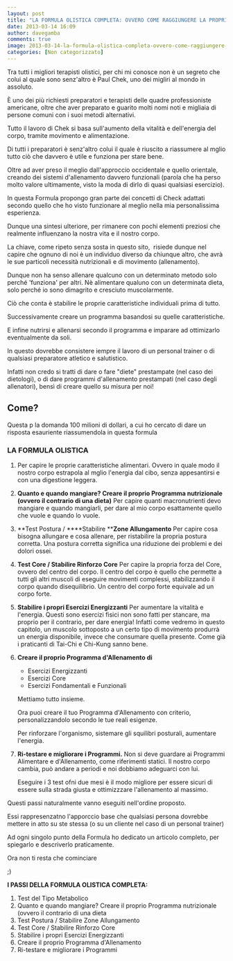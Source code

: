 ```yaml
---
layout: post
title: "LA FORMULA OLISTICA COMPLETA: OVVERO COME RAGGIUNGERE LA PROPRIA FORMA FISICA E SALUTE IDEALE"
date: 2013-03-14 16:09
author: davegamba
comments: true
image: 2013-03-14-la-formula-olistica-completa-ovvero-come-raggiungere-la-propria-forma-fisica-e-salute-ideale.jpg
categories: [Non categorizzato]
---
```

Tra tutti i migliori terapisti olistici, per chi mi conosce non è un segreto che colui al quale sono senz'altro è Paul Chek, uno dei migliri al mondo in assoluto.

È uno dei più richiesti preparatori e terapisti delle quadre professioniste americane, oltre che aver preparato e guarito molti nomi noti e migliaia di persone comuni con i suoi metodi alternativi.

Tutto il lavoro di Chek si basa sull'aumento della vitalità e dell'energia del corpo, tramite movimento e alimentazione.

Di tutti i preparatori è senz'altro colui il quale è riuscito a riassumere al mglio tutto ciò che davvero è utile e funziona per stare bene.

Oltre ad aver preso il meglio dall'approccio occidentale e quello orientale, creando dei sistemi d'allenamento davvero funzionali (parola che ha perso molto valore ultimamente, visto la moda di dirlo di quasi qualsiasi esercizio).

In questa Formula propongo gran parte dei concetti di Check adattati secondo quello che ho visto funzionare al meglio nella mia personalissima esperienza.

Dunque una sintesi ulteriore, per rimanere con pochi elementi preziosi che realmente influenzano la nostra vita e il nostro corpo.

La chiave, come ripeto senza sosta in questo sito,  risiede dunque nel capire che ognuno di noi è un individuo diverso da chiunque altro, che avrà le sue particoli necessità nutrizionali e di movimento (allenamento).

Dunque non ha senso allenare qualcuno con un determinato metodo solo perché 'funziona' per altri. Nè alimentare qualuno con un determinata dieta, solo perché io sono dimagrito e cresciuto muscolarmente.

Ciò che conta è stabilire le proprie caratteristiche individuali prima di tutto.

Successivamente creare un programma basandosi su quelle caratteristiche.

E infine nutrirsi e allenarsi secondo il programma e imparare ad ottimizarlo eventualmente da soli.

In questo dovrebbe consistere iempre il lavoro di un personal trainer o di qualsiasi preparatore atletico e salutistico.

Infatti non credo si tratti di dare o fare "diete" prestampate (nel caso dei dietologi), o di dare programmi d'allenamento prestampati (nel caso degli allenatori), bensì di creare quello su misura per noi!

## Come?

Questa p la domanda 100 milioni di dollari, a cui ho cercato di dare un risposta esauriente riassumendola in questa formula

### LA FORMULA OLISTICA

1.	Per capire le proprie caratteristiche alimentari. Ovvero in quale modo il nostro corpo estrapola al mglio l'energia dal cibo, senza appesantirsi e con una digestione leggera.
2.	**Quanto e quando mangiare? Creare il proprio Programma nutrizionale (ovvero il contrario di una dieta)**
	Per capire quanti macronutrienti devo mangiare e quando mangiarli, per dare al mio corpo esattamente quello che vuole e quando lo vuole.
3.	**Test Postura / ****Stabilire ****Zone Allungamento**
	Per capire cosa bisogna allungare e cosa allenare, per ristabilire la propria postura corretta. Una postura corretta significa una riduzione dei problemi e dei dolori ossei.
4.	**Test Core / Stabilire Rinforzo Core**
	Per capire la propria forza del Core, ovvero del centro del corpo.
	Il centro del corpo è quello che permette a tutti gli altri muscoli di eseguire movimenti complessi, stabilizzando il corpo quando disequilibrio.
	Un centro del corpo forte equivale ad un corpo forte.
5.	**Stabilire i propri Esercizi Energizzanti**
	Per aumentare la vitalità e l'energia. Questi sono esercizi fisici non sono fatti per stancare, ma proprio per il contrario, per dare energia!
	Infatti come vedremo in questo capitolo, un muscolo sottoposto a un certo tipo di movimento produrrà un energia disponibile, invece che consumare quella presente.
	Come già i praticanti di Tai-Chi e Chi-Kung sanno bene.
6.	**Creare il proprio Programma d'Allenamento di**
	- Esercizi Energizzanti
	- Esercizi Core
	- Esercizi Fondamentali e Funzionali
	
	Mettiamo tutto insieme.
	
	Ora puoi creare il tuo Programma d'Allenamento con criterio, personalizzandolo secondo le tue reali esigenze.
	
	Per rinforzare l'organismo, sistemare gli squilibri posturali, aumentare l'energia.
7.	**Ri-testare e migliorare i Programmi.**
	Non si deve guardare ai Programmi Alimentare e d'Allenamento, come riferimenti statici. Il nostro corpo cambia, può andare a periodi e noi dobbiamo adeguarci con lui.
	
	Eseguire i 3 test ofni due mesi è il modo migliore per essere sicuri di essere sulla strada giusta e ottimizzzare l'allenamento al massimo.

Questi passi naturalmente vanno eseguiti nell'ordine proposto.

Essi rappresenzatno l'apporccio base che qualsiasi persona dovrebbe mettere in atto su ste stessa (o su un cliente nel caso di un personal trainer)

Ad ogni singolo punto della Formula ho dedicato un articolo completo, per spiegarlo e descriverlo praticamente.

Ora non ti resta che cominciare

;)

**I PASSI DELLA FORMULA OLISTICA COMPLETA:**

1.	Test del Tipo Metabolico
2.	Quanto e quando mangiare? Creare il proprio Programma nutrizionale (ovvero il contrario di una dieta
3.	Test Postura / Stabilire Zone Allungamento
4.	Test Core / Stabilire Rinforzo Core
5.	Stabilire i propri Esercizi Energizzanti
6.	Creare il proprio Programma d'Allenamento
7.	Ri-testare e migliorare i Programmi